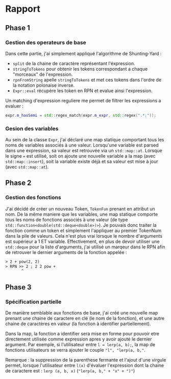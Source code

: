 # Rapport

## Phase 1

### Gestion des operateurs de base

Dans cette partie, j'ai simplement appliqué l'algorithme de Shunting-Yard :
 - `split` de la chaine de caractère représentant l'éxpression.
 - `stringToTokens` pour obtenir les tokens correspondant a chaque "morceaux" de l'expression.
 - `rpnFromString` apelle `stringToTokens` et met ces tokens dans l'ordre de la notation polonaise inverse.
 - `Expr::eval` récupère les token en RPN et evalue ainsi l'expression.

Un matching d'expression reguliere me permet de filtrer les expressions a evaluer : 
```cpp
expr.m_hasSemi = std::regex_match(expr.m_expr, std::regex(".*;"));
```

### Gesion des variables

Au sein de la classe `Expr`, j'ai déclaré une map statique comportant tous les noms de variables associés à une valeur. Lorsqu'une variable est parsed dans une expression, sa valeur est retrouvée via un `std::map::at`. Lorsque le signe `=` est utilisé, soit on ajoute une nouvelle variable a la map (avec `std::map::insert`), soit la variable existe déjà et sa valeur est mise à jour (avec `std::map::at`).

## Phase 2

### Gestion des fonctions

J'ai décidé de créer un nouveau Token, `TokenFun` prenant en attribut un nom. De la même maniere que les variables, une map statique comporte tous les noms de fonctions associés à une valeur (de type `std::function<double(std::deque<double>)>`). Je pouvais donc traiter la fonction comme un token et simplement l'appliquer au premier TokenNum dans la pile de valeurs. Cela n'est plus vrai lorsque le nombre d'arguments est supérieur a 1 ET variable. Effectivement, en plus de devoir utiliser une `std::deque` pour la liste d'arguments, j'ai utilisé un marqeur dans le RPN afin de retrouver le dernier arguments de la fonction appelée :
```txt
> 2 + pow(2, 2)
> RPN >> 2 ; 2 2 pow +
	   ^
```

## Phase 3

### Spécification partielle

De manière semblable aux fonctions de base, j'ai créé une nouvelle map prenant une chaine de caractere en clé (le nom de la fonction), et une autre chaine de caractères en valeur (la fonction à identifier partiellement).

Dans la map, la fonction a identifier sera mise en forme pour pouvoir etre directement utilisée comme expression apres y avoir ajouté le dernier argument.
Par exemple, si l'utilisateur entre `l = lerp(a, b);`, la map de fonctions utilisateurs se verra ajouter le couple `"l", "lerp(a, b,"`.

Remarque : la suppression de la parenthese fermante et l'ajout d'une virgule permet, lorsque l'utilisateur entre `l(x)` d'évaluer l'expression dont la chaine de caractere est : `lerp (a, b, x)` (`"lerp(a, b," + "x" + ")"`)

